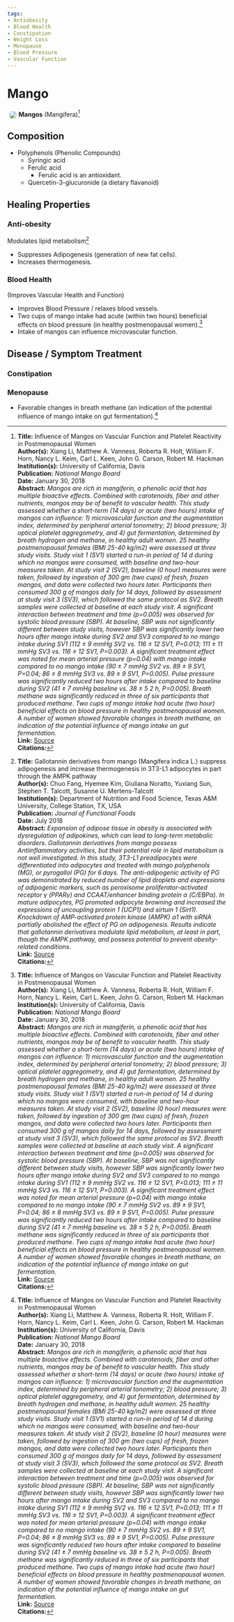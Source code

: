 ```yaml
---
tags:
- Antiobesity
- Blood Health
- Constipation
- Weight Loss
- Menopause
- Blood Pressure
- Vascular Function
---
```

# Mango

<img src="https://res.cloudinary.com/alchemist-cookbook/image/upload/w_200,f_auto/healing-items/mango.jpg" style="border-radius: 5px; float:left; margin: 5px;">**Mangos** (Mangifera)[^1]

## Composition

- Polyphenols (Phenolic Compounds)
  - Syringic acid
  - Ferulic acid
    - Ferulic acid is an antioxidant.
  - Quercetin-3-glucuronide (a dietary flavanoid)

## Healing Properties

### Anti-obesity

Modulates lipid metabolism[^2]

- Suppresses Adipogenesis (generation of new fat cells).
- Increases thermogenesis.

### Blood Health

(Improves Vascular Health and Function)

- Improves Blood Pressure / relaxes blood vessels.
- Two cups of mango intake had acute (within two hours) beneficial effects on blood pressure (in
healthy postmenopausal women).[^1]
- Intake of mangos can influence microvascular function.

## Disease / Symptom Treatment

### Constipation

### Menopause

- Favorable changes in breath methane (an indication of the potential influence of mango intake on gut fermentation).[^1]

[^1]: **Title:** Influence of Mangos on Vascular Function and Platelet Reactivity in Postmenopausal Women<br>**Author(s):**  Xiang Li, Matthew A. Vanness, Roberta R. Holt, William F. Horn, Nancy L. Keim, Carl L. Keen, John G. Carson, Robert M. Hackman<br>**Institution(s):** University of California, Davis<br>**Publication:** <i>National Mango Board</i><br>**Date:** January 30, 2018<br>**Abstract:** <i>Mangos are rich in mangiferin, a phenolic acid that has multiple bioactive effects. Combined with carotenoids, fiber and other nutrients, mangos may be of benefit to vascular health. This study assessed whether a short-term (14 days) or acute (two hours) intake of mangos can influence: 1) microvascular function and the augmentation index, determined by peripheral arterial tonometry; 2) blood pressure; 3) optical platelet aggregometry, and 4) gut fermentation, determined by breath hydrogen and methane, in healthy adult women. 25 healthy postmenopausal females (BMI 25-40 kg/m2) were assessed at three study visits. Study visit 1 (SV1) started a run-in period of 14 d during which no mangos were consumed, with baseline and two-hour measures taken. At study visit 2 (SV2), baseline (0 hour) measures were taken, followed by ingestion of 300 gm (two cups) of fresh, frozen mangos, and data were collected two hours later. Participants then consumed 300 g of mangos daily for 14 days, followed by assessment at study visit 3 (SV3), which followed the same protocol as SV2. Breath samples were collected at baseline at each study visit. A significant interaction between treatment and time (p=0.005) was observed for systolic blood pressure (SBP). At baseline, SBP was not significantly different between study visits, however SBP was significantly lower two hours after mango intake during SV2 and SV3 compared to no mango intake during SV1 (112 ± 9 mmHg SV2 vs. 116 ± 12 SV1, P=0.013; 111 ± 11 mmHg SV3 vs. 116 ± 12 SV1, P=0.003). A significant treatment effect was noted for mean arterial pressure (p=0.04) with mango intake compared to no mango intake (90 ± 7 mmHg SV2 vs. 89 ± 9 SV1, P=0.04; 86 ± 8 mmHg SV3 vs. 89 ± 9 SV1, P=0.005). Pulse pressure was significantly reduced two hours after intake compared to baseline during SV2 (41 ± 7 mmHg baseline vs. 38 ± 5 2 h, P=0.005). Breath methane was significantly reduced in three of six participants that produced methane. Two cups of mango intake had acute (two hour) beneficial effects on blood pressure in healthy postmenopausal women. A number of women showed favorable changes in breath methane, an indication of the potential influence of mango intake on gut fermentation.</i><br>**Link:** [Source](http://www.mango.org/wp-content/uploads/2018/04/Cardiovascular_Study_Final_Report_Eng.pdf)<br>**Citations:**

[^2]: **Title:** Gallotannin derivatives from mango (Mangifera indica L.) suppress adipogenesis and increase thermogenesis in 3T3-L1 adipocytes in part through the AMPK pathway<br>**Author(s):** Chuo Fang, Hyemee Kim, Giuliana Noratto, Yuxiang Sun, Stephen T. Talcott, Susanne U. Mertens-Talcott<br>**Institution(s):** Department of Nutrition and Food Science, Texas A&M University, College Station, TX, USA<br>**Publication:** <i>Journal of Functional Foods</i><br>**Date:** July 2018<br>**Abstract:** <i>Expansion of adipose tissue in obesity is associated with dysregulation of adipokines, which can lead to long-term metabolic disorders. Gallotannin derivatives from mango possess Antiinflammatory activities, but their potential role in lipid metabolism is not well investigated. In this study, 3T3-L1 preadipocytes were differentiated into adipocytes and treated with mango polyphenols (MG), or pyrogallol (PG) for 6 days. The anti-adipogenic activity of PG was demonstrated by reduced number of lipid droplets and expressions of adipogenic markers, such as peroxisome proliferator-activated receptor γ (PPARγ) and CCAAT/enhancer binding protein α (C/EBPα). In mature adipocytes, PG promoted adipocyte browning and increased the expressions of uncoupling protein 1 (UCP1) and sirtuin 1 (Sirt1). Knockdown of AMP-activated protein kinase (AMPK) α1 with siRNA partially abolished the effect of PG on adipogenesis. Results indicate that gallotannin derivatives modulate lipid metabolism, at least in part, though the AMPK pathway, and possess potential to prevent obesity-related conditions.</i><br>**Link:** [Source](https://doi.org/10.1016/j.jff.2018.04.043)<br>**Citations:**

[^5]: **Study Type:** Animal Study, Commentary, Human Study: In Vitro - In Vivo - In Silico, Human: Case Report, Meta Analysis, Review<br>**Title:** <br>**Author(s):**  <br>**Institution(s):** <br>**Publication:** <i> </i><br>**Date:** <br>**Abstract:** <i> </i><br>**Link:** [Source]()<br>**Citations:**

<!-- [^1]: 
**Title:** [ ]( )<br>
**Publication:** [ ]( )<br>
**Date:** <br>
**Study Type:** Animal Study, Commentary, Human Study: In Vitro - In Vivo - In Silico, Human: Case Report, Meta Analysis, Review<br>
**Author(s):** <br>
**Institution(s):** <br>
**Abstract:** <br>
[IPFS Link](https://ipfs.io/ipfs/) -->

<!-- <img src="https://res.cloudinary.com/alchemist-cookbook/image/upload/w_200,f_auto/healing-items/acemannan.jpg" style="border-radius: 5px; border-width: 1px; border-color: #c9c9c9; border-style: solid;   display: block; margin-left: auto; margin-right: auto;"> -->
